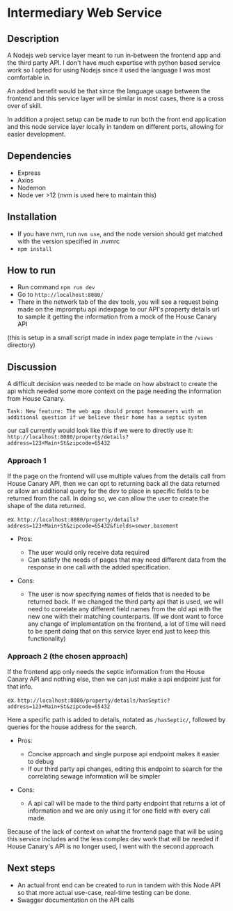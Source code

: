 # Intermediary Web Service

## Description
A Nodejs web service layer meant to run in-between the frontend app and the third party API.
I don't have much expertise with python based service work so I opted for using Nodejs since it used the language I was most comfortable in.

An added benefit would be that since the language usage between the frontend and this service layer will be similar in most cases, there is a cross over of skill.

In addition a project setup can be made to run both the front end application and this node service layer locally in tandem on different ports, allowing for easier development.

## Dependencies
- Express
- Axios
- Nodemon
- Node ver >12 (nvm is used here to maintain this)

## Installation
- If you have nvm, run `nvm use`, and the node version should get matched with the version specified in .nvmrc
- `npm install`

## How to run
- Run command `npm run dev`
- Go to `http://localhost:8080/`
- There in the network tab of the dev tools, you will see a request being made on the impromptu api indexpage to our API's property details url to sample it getting the information from a mock of the House Canary API

(this is setup in a small script made in index page template in the `/views` directory)



## Discussion

A difficult decision was needed to be made on how abstract to create the api which needed some more context on the page needing the information from House Canary.

`Task: New feature: The web app should prompt homeowners with an additional question if we believe their home has a septic system`

our call currently would look like this if we were to directly use it:
`http://localhost:8080/property/details?address=123+Main+St&zipcode=65432`

### Approach 1
If the page on the frontend will use multiple values from the details call from House Canary API, then we can opt to returning back all the data returned or allow an additional query for the dev to place in specific fields to be returned from the call. In doing so, we can allow the user to create the shape of the data returned.

ex. `http://localhost:8080/property/details?address=123+Main+St&zipcode=65432&fields=sewer,basement`

- Pros:
    - The user would only receive data required
    - Can satisfy the needs of pages that may need different data from the response in one call with the added specification.

- Cons:
    - The user is now specifying names of fields that is needed to be returned back. If we changed the third party api that is used, we will need to correlate any different field names from the old api with the new one wiith their matching counterparts. 
    (If we dont want to force any change of implementation on the frontend, a lot of time will need to be spent doing that on this service layer end just to keep this functionality) 

### Approach 2 (the chosen approach)
If the frontend app only needs the septic information from the House Canary API and nothing else, then we can just make a api endpoint just for that info. 

ex. `http://localhost:8080/property/details/hasSeptic?address=123+Main+St&zipcode=65432`

Here a specific path is added to details, notated as `/hasSeptic/`, followed by queries for the house address for the search.

- Pros:
    - Concise approach and single purpose api endpoint makes it easier to debug
    - If our third party api changes, editing this endpoint to search for the correlating sewage information will be simpler

- Cons:
    - A api call will be made to the third party endpoint that returns a lot of information and we are only using it for one field with every call made.

Because of the lack of context on what the frontend page that will be using this service includes and the less complex dev work that will be needed if House Canary's API is no longer used, I went with the second approach.


## Next steps
- An actual front end can be created to run in tandem with this Node API so that more actual use-case, real-time testing can be done.
- Swagger documentation on the API calls